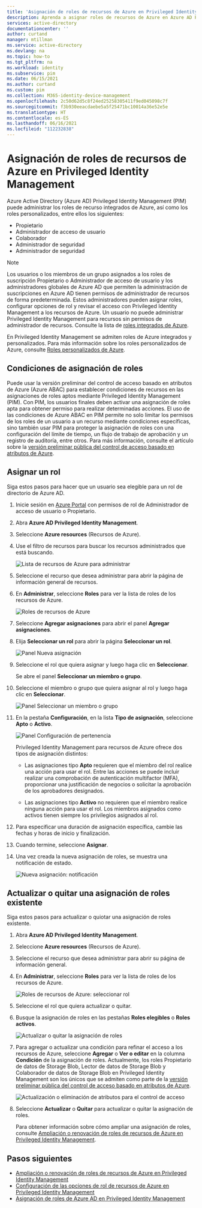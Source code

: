 ```yaml
---
title: 'Asignación de roles de recursos de Azure en Privileged Identity Management: Azure Active Directory | Microsoft Docs'
description: Aprenda a asignar roles de recursos de Azure en Azure AD Privileged Identity Management (PIM).
services: active-directory
documentationcenter: ''
author: curtand
manager: mtillman
ms.service: active-directory
ms.devlang: na
ms.topic: how-to
ms.tgt_pltfrm: na
ms.workload: identity
ms.subservice: pim
ms.date: 06/15/2021
ms.author: curtand
ms.custom: pim
ms.collection: M365-identity-device-management
ms.openlocfilehash: 2c50d62d5c8f24ed25258305411f9ed045098c7f
ms.sourcegitcommit: f3b930eeacdaebe5a5f25471bc10014a36e52e5e
ms.translationtype: HT
ms.contentlocale: es-ES
ms.lasthandoff: 06/16/2021
ms.locfileid: "112232838"
---
```

# <a name="assign-azure-resource-roles-in-privileged-identity-management"></a>Asignación de roles de recursos de Azure en Privileged Identity Management

Azure Active Directory (Azure AD) Privileged Identity Management (PIM) puede administrar los roles de recurso integrados de Azure, así como los roles personalizados, entre ellos los siguientes:

- Propietario
- Administrador de acceso de usuario
- Colaborador
- Administrador de seguridad
- Administrador de seguridad

> [!NOTE]
> Los usuarios o los miembros de un grupo asignados a los roles de suscripción Propietario o Administrador de acceso de usuario y los administradores globales de Azure AD que permiten la administración de suscripciones en Azure AD tienen permisos de administrador de recursos de forma predeterminada. Estos administradores pueden asignar roles, configurar opciones de rol y revisar el acceso con Privileged Identity Management a los recursos de Azure. Un usuario no puede administrar Privileged Identity Management para recursos sin permisos de administrador de recursos. Consulte la lista de [roles integrados de Azure](../../role-based-access-control/built-in-roles.md).

En Privileged Identity Management se admiten roles de Azure integrados y personalizados. Para más información sobre los roles personalizados de Azure, consulte [Roles personalizados de Azure](../../role-based-access-control/custom-roles.md).

## <a name="role-assignment-conditions"></a>Condiciones de asignación de roles

Puede usar la versión preliminar del control de acceso basado en atributos de Azure (Azure ABAC) para establecer condiciones de recursos en las asignaciones de roles aptos mediante Privileged Identity Management (PIM). Con PIM, los usuarios finales deben activar una asignación de roles apta para obtener permiso para realizar determinadas acciones. El uso de las condiciones de Azure ABAC en PIM permite no solo limitar los permisos de los roles de un usuario a un recurso mediante condiciones específicas, sino también usar PIM para proteger la asignación de roles con una configuración del límite de tiempo, un flujo de trabajo de aprobación y un registro de auditoría, entre otros. Para más información, consulte el artículo sobre la [versión preliminar pública del control de acceso basado en atributos de Azure](../../role-based-access-control/conditions-overview.md).

## <a name="assign-a-role"></a>Asignar un rol

Siga estos pasos para hacer que un usuario sea elegible para un rol de directorio de Azure AD.

1. Inicie sesión en [Azure Portal](https://portal.azure.com/) con permisos de rol de Administrador de acceso de usuario o Propietario.

1. Abra **Azure AD Privileged Identity Management**.

1. Seleccione **Azure resources** (Recursos de Azure).

1. Use el filtro de recursos para buscar los recursos administrados que está buscando.

    ![Lista de recursos de Azure para administrar](./media/pim-resource-roles-assign-roles/resources-list.png)

1. Seleccione el recurso que desea administrar para abrir la página de información general de recursos.

1. En **Administrar**, seleccione **Roles** para ver la lista de roles de los recursos de Azure.

    ![Roles de recursos de Azure](./media/pim-resource-roles-assign-roles/resources-roles.png)

1. Seleccione **Agregar asignaciones** para abrir el panel **Agregar asignaciones**.

1. Elija **Seleccionar un rol** para abrir la página **Seleccionar un rol**.

    ![Panel Nueva asignación](./media/pim-resource-roles-assign-roles/resources-select-role.png)

1. Seleccione el rol que quiera asignar y luego haga clic en **Seleccionar**.

    Se abre el panel **Seleccionar un miembro o grupo**.

1. Seleccione el miembro o grupo que quiera asignar al rol y luego haga clic en **Seleccionar**.

    ![Panel Seleccionar un miembro o grupo](./media/pim-resource-roles-assign-roles/resources-select-member-or-group.png)

1. En la pestaña **Configuración**, en la lista **Tipo de asignación**, seleccione **Apto** o **Activo**.

    ![Panel Configuración de pertenencia](./media/pim-resource-roles-assign-roles/resources-membership-settings-type.png)

    Privileged Identity Management para recursos de Azure ofrece dos tipos de asignación distintos:

    - Las asignaciones tipo **Apto** requieren que el miembro del rol realice una acción para usar el rol. Entre las acciones se puede incluir realizar una comprobación de autenticación multifactor (MFA), proporcionar una justificación de negocios o solicitar la aprobación de los aprobadores designados.

    - Las asignaciones tipo **Activo** no requieren que el miembro realice ninguna acción para usar el rol. Los miembros asignados como activos tienen siempre los privilegios asignados al rol.

1. Para especificar una duración de asignación específica, cambie las fechas y horas de inicio y finalización.

1. Cuando termine, seleccione **Asignar**.

1. Una vez creada la nueva asignación de roles, se muestra una notificación de estado.

    ![Nueva asignación: notificación](./media/pim-resource-roles-assign-roles/resources-new-assignment-notification.png)

## <a name="update-or-remove-an-existing-role-assignment"></a>Actualizar o quitar una asignación de roles existente

Siga estos pasos para actualizar o quiotar una asignación de roles existente.

1. Abra **Azure AD Privileged Identity Management**.

1. Seleccione **Azure resources** (Recursos de Azure).

1. Seleccione el recurso que desea administrar para abrir su página de información general.

1. En **Administrar**, seleccione **Roles** para ver la lista de roles de los recursos de Azure.

    ![Roles de recursos de Azure: seleccionar rol](./media/pim-resource-roles-assign-roles/resources-update-select-role.png)

1. Seleccione el rol que quiera actualizar o quitar.

1. Busque la asignación de roles en las pestañas **Roles elegibles** o **Roles activos**.

    ![Actualizar o quitar la asignación de roles](./media/pim-resource-roles-assign-roles/resources-update-remove.png)

1. Para agregar o actualizar una condición para refinar el acceso a los recursos de Azure, seleccione **Agregar** o **Ver o editar** en la columna **Condición** de la asignación de roles. Actualmente, los roles Propietario de datos de Storage Blob, Lector de datos de Storage Blob y Colaborador de datos de Storage Blob en Privileged Identity Management son los únicos que se admiten como parte de la [versión preliminar pública del control de acceso basado en atributos de Azure](../../role-based-access-control/conditions-overview.md).

    ![Actualización o eliminación de atributos para el control de acceso](./media/pim-resource-roles-assign-roles/resources-abac-update-remove.png)

1. Seleccione **Actualizar** o **Quitar** para actualizar o quitar la asignación de roles.

    Para obtener información sobre cómo ampliar una asignación de roles, consulte [Ampliación o renovación de roles de recursos de Azure en Privileged Identity Management](pim-resource-roles-renew-extend.md).

## <a name="next-steps"></a>Pasos siguientes

- [Ampliación o renovación de roles de recursos de Azure en Privileged Identity Management](pim-resource-roles-renew-extend.md)
- [Configuración de las opciones de rol de recursos de Azure en Privileged Identity Management](pim-resource-roles-configure-role-settings.md)
- [Asignación de roles de Azure AD en Privileged Identity Management](pim-how-to-add-role-to-user.md)
